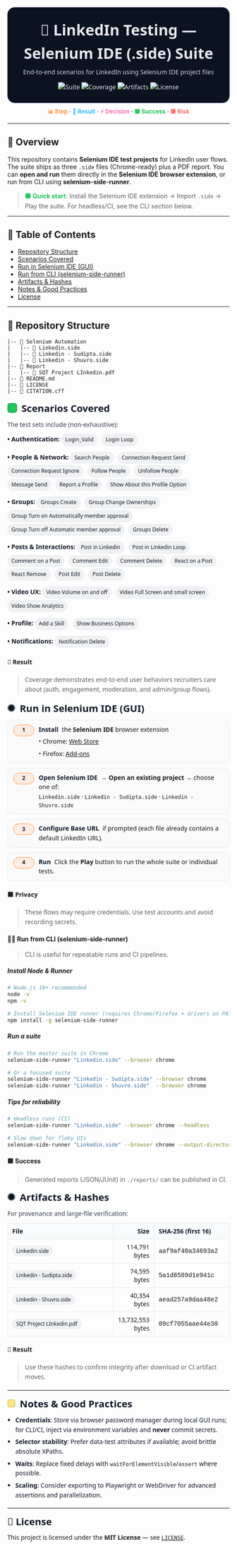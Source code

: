 <!-- README.md (LinkedIn_Testing) — HTML+CSS-in-Markdown | copy–paste this entire block into README.md -->

<!-- ====== Title Card ====== -->
<div align="center" style="font-family: ui-sans-serif, system-ui, 'Segoe UI', Roboto; line-height:1.55; color:#e5e7eb; background:#0b1220; padding:24px; border-radius:16px; border:1px solid #1f2a44;">
  <h1 style="margin:0 0 6px; font-size:34px;">🧪 LinkedIn Testing — Selenium IDE (.side) Suite</h1>
  <p style="margin:0; opacity:.9;">End-to-end scenarios for LinkedIn using Selenium IDE project files</p>
  <p style="margin:12px 0 0 0;">
    <img alt="Suite"  src="https://img.shields.io/badge/Format-.side%20(Selenium%20IDE)-38BDF8" />
    <img alt="Coverage" src="https://img.shields.io/badge/Scenarios-Login%20%7C%20Search%20%7C%20Connect%20%7C%20Group%20ops%20%7C%20Posts-8B5CF6" />
    <img alt="Artifacts" src="https://img.shields.io/badge/Report-PDF%20included-22C55E" />
    <img alt="License" src="https://img.shields.io/badge/License-MIT-10B981" />
  </p>
</div>

<!-- ====== Inline Color Legend ====== -->
<div align="center" style="margin-top:10px; font-size:13px;">
  <b style="color:#FB923C;">📊 Step</b> ·
  <b style="color:#38BDF8;">🎯 Result</b> ·
  <b style="color:#F472B6;">⚡ Decision</b> ·
  <b style="color:#22C55E;">🟩 Success</b> ·
  <b style="color:#F87171;">🟥 Risk</b>
</div>

---

## 📌 Overview

This repository contains **Selenium IDE test projects** for LinkedIn user flows. The suite ships as three `.side` files (Chrome-ready) plus a PDF report. You can **open and run** them directly in the **Selenium IDE browser extension**, or run from CLI using **selenium-side-runner**.

> <b style="color:#22C55E;">🟩 Quick start</b>: Install the Selenium IDE extension → Import `.side` → Play the suite. For headless/CI, see the CLI section below.

---

## 🧭 Table of Contents
- <a href="#-repository-structure">Repository Structure</a>
- <a href="#-scenarios-covered">Scenarios Covered</a>
- <a href="#-run-in-selenium-ide-gui">Run in Selenium IDE (GUI)</a>
- <a href="#-run-from-cli-selenium-side-runner">Run from CLI (selenium-side-runner)</a>
- <a href="#-artifacts--hashes">Artifacts & Hashes</a>
- <a href="#-notes--good-practices">Notes & Good Practices</a>
- <a href="#-license">License</a>

---

## 📂 Repository Structure

```text
|-- 📁 Selenium Automation
|   |-- 📄 Linkedin.side
|   |-- 📄 Linkedin - Sudipta.side
|   |-- 📄 Linkedin - Shuvro.side
|-- 📁 Report
|   |-- 📄 SQT Project LInkedin.pdf
|-- 📄 README.md
|-- 📄 LICENSE
|-- 📄 CITATION.cff
```

<!-- ====== Scenarios Covered (HTML+CSS inline; GitHub-compatible) ====== -->
<!-- Paste this whole block into README.md -->

<section id="-scenarios-covered" style="font-family: ui-sans-serif, system-ui, 'Segoe UI', Roboto; line-height:1.55;">
  <!-- Title -->
  <div style="display:flex; align-items:center; gap:10px; margin:0 0 10px;">
    <span style="display:inline-flex; width:22px; height:22px; border-radius:6px; background:#22C55E; box-shadow: inset 0 0 0 2px rgba(0,0,0,.12);"></span>
    <h2 style="margin:0; font-size:22px; color:#111827;">Scenarios Covered</h2>
  </div>

  <p style="margin:0 0 8px; color:#374151;">The test sets include (non-exhaustive):</p>

  <!-- Small pill style for each test name -->
  <style>
    /* GitHub allows scoped inline <style>; keep it tiny */
    .pill { display:inline-block; padding:3px 8px; margin:2px 6px 2px 0; border-radius:999px; font-size:12px; background:#1118270d; border:1px solid #e5e7eb; color:#111827; }
    .cat { font-weight:600; color:#111827; }
    .row { margin:8px 0 10px 0; }
  </style>

  <!-- Authentication -->
  <div class="row">
    <span class="cat">• Authentication:</span>
    <span class="pill">Login_Valid</span>
    <span class="pill">Login Loop</span>
  </div>

  <!-- People & Network -->
  <div class="row">
    <span class="cat">• People &amp; Network:</span>
    <span class="pill">Search People</span>
    <span class="pill">Connection Request Send</span>
    <span class="pill">Connection Request Ignore</span>
    <span class="pill">Follow People</span>
    <span class="pill">Unfollow People</span>
    <span class="pill">Message Send</span>
    <span class="pill">Report a Profile</span>
    <span class="pill">Show About this Profile Option</span>
  </div>

  <!-- Groups -->
  <div class="row">
    <span class="cat">• Groups:</span>
    <span class="pill">Groups Create</span>
    <span class="pill">Group Change Ownerships</span>
    <span class="pill">Group Turn on Automatically member approval</span>
    <span class="pill">Group Turn off Automatic member approval</span>
    <span class="pill">Groups Delete</span>
  </div>

  <!-- Posts & Interactions -->
  <div class="row">
    <span class="cat">• Posts &amp; Interactions:</span>
    <span class="pill">Post in Linkedin</span>
    <span class="pill">Post in Linkedin Loop</span>
    <span class="pill">Comment on a Post</span>
    <span class="pill">Comment Edit</span>
    <span class="pill">Comment Delete</span>
    <span class="pill">React on a Post</span>
    <span class="pill">React Remove</span>
    <span class="pill">Post Edit</span>
    <span class="pill">Post Delete</span>
  </div>

  <!-- Video UX -->
  <div class="row">
    <span class="cat">• Video UX:</span>
    <span class="pill">Video Volume on and off</span>
    <span class="pill">Video Full Screen and small screen</span>
    <span class="pill">Video Show Analytics</span>
  </div>

  <!-- Profile -->
  <div class="row">
    <span class="cat">• Profile:</span>
    <span class="pill">Add a Skill</span>
    <span class="pill">Show Business Options</span>
  </div>

  <!-- Notifications -->
  <div class="row">
    <span class="cat">• Notifications:</span>
    <span class="pill">Notification Delete</span>
  </div>

  #### 🎯 Result
  >  Coverage demonstrates end-to-end user behaviors recruiters care about (auth, engagement, moderation, and admin/group flows).
</section>

<!-- ====== Run in Selenium IDE (GUI) — HTML+CSS inline; GitHub-compatible ====== -->
<!-- Paste this whole block into README.md -->

<section id="-run-in-selenium-ide-gui" style="font-family: ui-sans-serif, system-ui, 'Segoe UI', Roboto; line-height:1.55;">

  <!-- Title Row -->
  <div style="display:flex; align-items:center; gap:10px; margin:0 0 10px;">
    <span style="display:inline-flex; width:18px; height:18px; border-radius:50%; background:#111827; box-shadow: inset 0 0 0 2px rgba(255,255,255,.6);"></span>
    <h2 style="margin:0; font-size:22px; color:#111827;">Run in Selenium IDE (GUI)</h2>
  </div>

  <!-- Steps -->
  <style>
    .stepbox {display:flex; gap:10px; margin:10px 0; padding:10px 12px; border-radius:10px; border:1px solid #e5e7eb; background:#fafafa;}
    .badge  {min-width:30px; height:24px; padding:0 8px; border-radius:999px; display:inline-flex; align-items:center; justify-content:center; font-weight:700; font-size:12px; color:#111827; background:#FB923C22; border:1px solid #FB923C;}
    .label  {font-weight:700; color:#111827; margin-right:4px;}
    .note   {margin-top:12px; padding:10px 12px; border-radius:10px; background:#0b1220; color:#e5e7eb; border:1px solid #1f2a44;}
    .linkrow {margin:6px 0 0 0;}
  </style>

  <div class="stepbox">
    <span class="badge">1</span>
    <div>
      <span class="label">Install</span> the <b>Selenium IDE</b> browser extension
      <div class="linkrow">• Chrome: <a href="https://chrome.google.com/webstore/detail/selenium-ide/mooikfkahbdckldjjndioackbalphokd">Web Store</a></div>
      <div class="linkrow">• Firefox: <a href="https://addons.mozilla.org/en-US/firefox/addon/selenium-ide/">Add-ons</a></div>
    </div>
  </div>

  <div class="stepbox">
    <span class="badge">2</span>
    <div>
      <span class="label">Open Selenium IDE</span> → <b>Open an existing project</b> → choose one of:<br/>
      <code>Linkedin.side</code> · <code>Linkedin - Sudipta.side</code> · <code>Linkedin - Shuvro.side</code>
    </div>
  </div>

  <div class="stepbox">
    <span class="badge">3</span>
    <div>
      <span class="label">Configure Base URL</span> if prompted (each file already contains a default LinkedIn URL).
    </div>
  </div>

  <div class="stepbox">
    <span class="badge">4</span>
    <div>
      <span class="label">Run</span> Click the <b>Play</b> button to run the whole suite or individual tests.
    </div>
  </div>

  #### 🟥 Privacy
  >  These flows may require credentials. Use test accounts and avoid recording secrets.
</section>

  #### 🧑‍💻 Run from CLI (selenium-side-runner)
  > CLI is useful for repeatable runs and CI pipelines.
  
  ##### Install Node & Runner

  ```bash
  # Node.js 18+ recommended
  node -v
  npm -v

  # Install Selenium IDE runner (requires Chrome/Firefox + drivers on PATH)
  npm install -g selenium-side-runner
  ```

  ##### Run a suite
  ```bash
  # Run the master suite in Chrome
  selenium-side-runner "Linkedin.side" --browser chrome

  # Or a focused suite
  selenium-side-runner "Linkedin - Sudipta.side" --browser chrome
  selenium-side-runner "Linkedin - Shuvro.side"  --browser chrome
  ```   
  ##### Tips for reliability
  ```bash
  # Headless runs (CI)
  selenium-side-runner "Linkedin.side" --browser chrome --headless

  # Slow down for flaky UIs
  selenium-side-runner "Linkedin.side" --browser chrome --output-directory reports --timeout 60000 --delay 200  
  ``` 
  #### 🟩 Success
  > Generated reports (JSON/JUnit) in <code>./reports/</code> can be published in CI.

<!-- ====== Artifacts & Hashes + Notes & Good Practices + License ====== -->
<!-- Paste this whole block into README.md (GitHub-compatible HTML+CSS-in-Markdown) -->

<section id="-artifacts--hashes" style="font-family: ui-sans-serif, system-ui, 'Segoe UI', Roboto; line-height:1.55;">
  <!-- Title -->
  <div style="display:flex; align-items:center; gap:10px; margin:0 0 10px;">
    <span style="display:inline-flex; width:18px; height:18px; border-radius:50%; background:#111827; box-shadow: inset 0 0 0 2px rgba(255,255,255,.6);"></span>
    <h2 style="margin:0; font-size:22px; color:#111827;">Artifacts &amp; Hashes</h2>
  </div>

  <p style="margin:0 0 10px; color:#374151;">For provenance and large-file verification:</p>

  <!-- Minimal table styling -->
  <style>
    .tbl { width:100%; border-collapse: collapse; margin:0 0 10px 0; }
    .tbl th, .tbl td { border:1px solid #e5e7eb; padding:8px 10px; font-size:14px; }
    .tbl th { background:#f9fafb; text-align:left; color:#111827; }
    .pill-gray { display:inline-block; background:#1118270d; border:1px solid #e5e7eb; color:#111827; padding:2px 8px; border-radius:999px; font-size:12px; }
    .hash { font-family: ui-monospace, SFMono-Regular, Menlo, Monaco, Consolas, "Liberation Mono", "Courier New", monospace; }
  </style>

  <table class="tbl">
    <thead>
      <tr>
        <th style="width:48%;">File</th>
        <th style="width:18%; text-align:right;">Size</th>
        <th style="width:34%;">SHA-256 (first 16)</th>
      </tr>
    </thead>
    <tbody>
      <tr>
        <td><span class="pill-gray">Linkedin.side</span></td>
        <td style="text-align:right;">114,791 bytes</td>
        <td class="hash">aaf9af40a34693a2</td>
      </tr>
      <tr>
        <td><span class="pill-gray">Linkedin - Sudipta.side</span></td>
        <td style="text-align:right;">74,595 bytes</td>
        <td class="hash">5a1d8589d1e941c</td>
      </tr>
      <tr>
        <td><span class="pill-gray">Linkedin - Shuvro.side</span></td>
        <td style="text-align:right;">40,354 bytes</td>
        <td class="hash">aead257a9daa48e2</td>
      </tr>
      <tr>
        <td><span class="pill-gray">SQT Project LInkedin.pdf</span></td>
        <td style="text-align:right;">13,732,553 bytes</td>
        <td class="hash">09cf7055aae44e30</td>
      </tr>
    </tbody>
  </table>

  #### 🎯 Result
  > Use these hashes to confirm integrity after download or CI artifact moves.
  <hr style="border:none; border-top:1px solid #e5e7eb; margin:18px 0 12px;" />

  <!-- Notes & Good Practices -->
  <div id="-notes--good-practices" style="display:flex; align-items:center; gap:10px; margin:0 0 10px;">
    <span style="display:inline-flex; width:18px; height:18px; border-radius:4px; background:#fde68a; box-shadow: inset 0 0 0 2px rgba(0,0,0,.1);"></span>
    <h2 style="margin:0; font-size:22px; color:#111827;">Notes &amp; Good Practices</h2>
  </div>

  <ul style="margin:0 0 14px 18px; padding:0; color:#111827;">
    <li style="margin:6px 0;">
      <b>Credentials</b>: Store via browser password manager during local GUI runs; for CLI/CI, inject via environment variables and <b>never</b> commit secrets.
    </li>
    <li style="margin:6px 0;">
      <b>Selector stability</b>: Prefer data-test attributes if available; avoid brittle absolute XPaths.
    </li>
    <li style="margin:6px 0;">
      <b>Waits</b>: Replace fixed delays with <code>waitForElementVisible</code>/<code>assert</code> where possible.
    </li>
    <li style="margin:6px 0;">
      <b>Scaling</b>: Consider exporting to Playwright or WebDriver for advanced assertions and parallelization.
    </li>
  </ul>

  <hr style="border:none; border-top:1px solid #e5e7eb; margin:18px 0 12px;" />

  <!-- License -->
  <h2 id="-license" style="margin:0 0 8px; font-size:22px; color:#111827;">📄 License</h2>
  <p style="margin:0;">
    This project is licensed under the <b>MIT License</b> — see <code><a href = "LICENSE">LICENSE</a></code>.
  </p>
</section>

